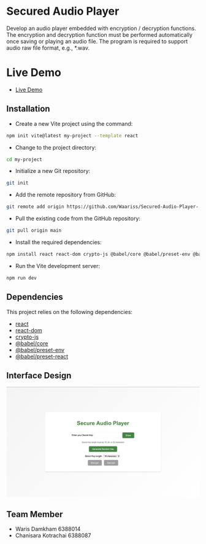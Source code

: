 # Secured Audio Player

Develop an audio player embedded with encryption / decryption functions. The encryption and decryption function must be performed automatically once saving or playing an audio file. The program is required to support audio raw file format, e.g., *.wav.
# Live Demo
- [Live Demo](https://audioplayer-49127.web.app/)
## Installation

- Create a new Vite project using the command:
```bash
npm init vite@latest my-project --template react
```
- Change to the project directory:
```bash
cd my-project
```
- Initialize a new Git repository:
```bash
git init
```
- Add the remote repository from GitHub:
```bash
git remote add origin https://github.com/Waariss/Secured-Audio-Player-.git
```
- Pull the existing code from the GitHub repository:
```bash
git pull origin main
```
- Install the required dependencies:
```bash
npm install react react-dom crypto-js @babel/core @babel/preset-env @babel/preset-react
```
- Run the Vite development server:
```bash
npm run dev
```
## Dependencies

This project relies on the following dependencies:

- [react](https://www.npmjs.com/package/react)
- [react-dom](https://www.npmjs.com/package/react-dom)
- [crypto-js](https://www.npmjs.com/package/crypto-js)
- [@babel/core](https://www.npmjs.com/package/@babel/core)
- [@babel/preset-env](https://www.npmjs.com/package/@babel/preset-env)
- [@babel/preset-react](https://www.npmjs.com/package/@babel/preset-react)
## Interface Design
![UI](/design.png)
## Team Member
- Waris Damkham 6388014
- Chanisara Kotrachai 6388087
